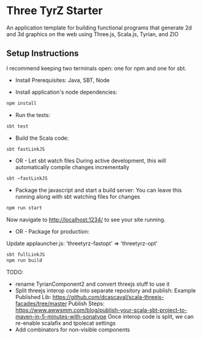 # Three TyrZ Starter

An application template for building functional programs that generate 2d and 3d graphics on the web using Three.js, Scala.js, Tyrian, and ZIO

## Setup Instructions

I recommend keeping two terminals open: one for npm and one for sbt.

* Install Prerequisites: Java, SBT, Node

* Install application's node dependencies:
```sh
npm install
```

* Run the tests:
```sh
sbt test
```

* Build the Scala code:
```sh
sbt fastLinkJS
```

* OR - Let sbt watch files
During active development, this will automatically compile changes incrementally
```sh
sbt ~fastLinkJS
```

* Package the javascript and start a build server:
You can leave this running along with sbt watching files for changes
```sh
npm run start
```

Now navigate to [http://localhost:1234/](http://localhost:1234/) to see your site running.

* OR - Package for production:

Update applauncher.js: 'threetyrz-fastopt' => 'threetyrz-opt'
```sh
sbt fullLinkJS
npm run build
```

TODO:
* rename TyrianComponent2 and convert threejs stuff to use it
* Split threejs interop code into separate repository and publish:
Example Published Lib: https://github.com/dcascaval/scala-threejs-facades/tree/master
Publish Steps:
https://www.awwsmm.com/blog/publish-your-scala-sbt-project-to-maven-in-5-minutes-with-sonatype
Once interop code is split, we can re-enable scalafix and tpolecat settings
* Add combinators for non-visible components
